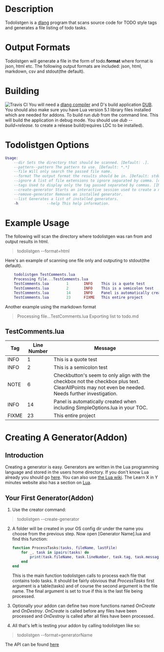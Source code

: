 # Description
Todolistgen is a [dlang](http://dlang.org/) program that scans source code for TODO style tags and generates a file listing of todo tasks.

# Output Formats
Todolistgen will generate a file in the form of todo.**format** where format is json, html etc. The following output formats are included: json, html, markdown, csv and stdout(the default).

# Building
![Travis CI](https://travis-ci.org/Soulsbane/todolistgen.svg?branch=master)
You will need a [dlang compiler](http://dlang.org/download.html) and D's build application [DUB](http://code.dlang.org/download). You should also make sure you have Lua version 5.1 library files installed which are needed for addons. To build run *dub* from the command line. This will build the application in debug mode. You should use *dub --build=release.* to create a release build(requires LDC to be installed).

# Todolistgen Options
```lua
Usage:
	--dir Sets the directory that should be scanned. [Default: .].
	--pattern--pattern The pattern to use. [Default: *.*]
	--file Will only search the passed file name.
	--format The output format the results should be in. [Default: stdout].
	--ignore A list of file extensions to ignore separated by comma. [d,cpp,rust]
	--tags Used to display only the tag passed separated by commas. [INFO, FIXME, TODO]
	--create-generator Starts an interactive session used to create a new generator.
	--remove-generator Removes an installed generator.
	--list Generates a list of installed generators.
	-h             --help This help information.
```

# Example Usage
The following will scan the directory where todolistgen was ran from and output results in html.
>todolistgen --format=html

Here's an example of scanning one file only and outputing to stdout(the default).
```lua
	todolistgen TestComments.lua
	Processing file...TestComments.lua
	TestComments.lua        1       INFO    This is a quote test
	TestComments.lua        2       INFO    This is a semicolon test
	TestComments.lua        14      INFO    Panel is automatically created when including SimpleOptions.lua in your TOC.
	TestComments.lua        23      FIXME   This entire project
```
Another example using the markdown format
>Processing file...TestComments.lua
Exporting list to todo.md

## TestComments.lua
Tag | Line Number | Message
----| ------------| -------
INFO | 1|This is a quote test
INFO | 2|This is a semicolon test
NOTE | 6|Checkbutton's seem to only align with the checkbox not the checkbox plus text. ClearAllPoints may not even be needed. Needs further investigation.
INFO | 14|Panel is automatically created when including SimpleOptions.lua in your TOC.
FIXME | 23|This entire project

# Creating A Generator(Addon)
## Introduction
Creating a generator is easy. Generators are written in the Lua programming language and stored in the users home directory. If you don't know Lua already you should go [here](http://www.lua.org/pil/contents.html). You can also use [the Lua wiki](http://lua-users.org/wiki/LuaDirectory). The Learn X in Y minutes website also has a section on [Lua](http://learnxinyminutes.com/docs/lua/).

## Your First Generator(Addon)
1. Use the creator command:
>todolistgen --create-generator
2. A folder will be created in your OS config dir under the name you choose
from the previous step. Now open [Generator Name].lua and find this function:

	```lua
	function ProcessTasks(tasks, fileName, lastFile)
		for _, task in ipairs(tasks) do
			print(task.fileName, task.lineNumber, task.tag, task.message)
		end
	end
	```

	This is the main function todolistgen calls to process each file that contains todo tasks.
	It should be fairly obivious that *ProcessTasks* first argument is a table(tasks) and of course the second argument is the file name. The final argument is set to true if this is the last file being processed.

3. Optionally your addon can define two more functions named *OnCreate* and *OnDestroy*.
*OnCreate* is called before any files have been processed and *OnDestroy* is called after all files have been processed.
4. All that's left is testing your addon by calling todolistgen like so:
> todolistgen --format=generatorName

The API can be found [here](https://github.com/Soulsbane/todolistgen/blob/master/API.md)

